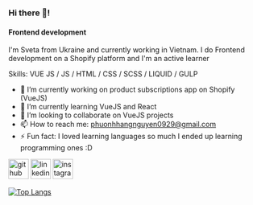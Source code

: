 ### Hi there 👋!
#### Frontend development

I'm Sveta from Ukraine and currently working in Vietnam. I do Frontend development on a Shopify platform and I'm an active learner

Skills: VUE JS / JS / HTML / CSS / SCSS / LIQUID / GULP

- 🔭 I’m currently working on product subscriptions app on Shopify (VueJS) 
- 🌱 I’m currently learning VueJS and React 
- 👯 I’m looking to collaborate on VueJS projects 
- 📫 How to reach me: phuonhhangnguyen0929@gmail.com 
- ⚡ Fun fact: I loved learning languages so much I ended up learning programming ones :D 


[<img src='https://cdn.jsdelivr.net/npm/simple-icons@3.0.1/icons/github.svg' alt='github' height='40'>](https://github.com/svetanguyen)  [<img src='https://cdn.jsdelivr.net/npm/simple-icons@3.0.1/icons/linkedin.svg' alt='linkedin' height='40'>](https://www.linkedin.com/in/sveta-nguyen-493a42218/)  [<img src='https://cdn.jsdelivr.net/npm/simple-icons@3.0.1/icons/instagram.svg' alt='instagram' height='40'>](https://www.instagram.com/svetocentrism/)  

[![Top Langs](https://github-readme-stats.vercel.app/api/top-langs/?username=svetanguyen)](https://github.com/anuraghazra/github-readme-stats)

